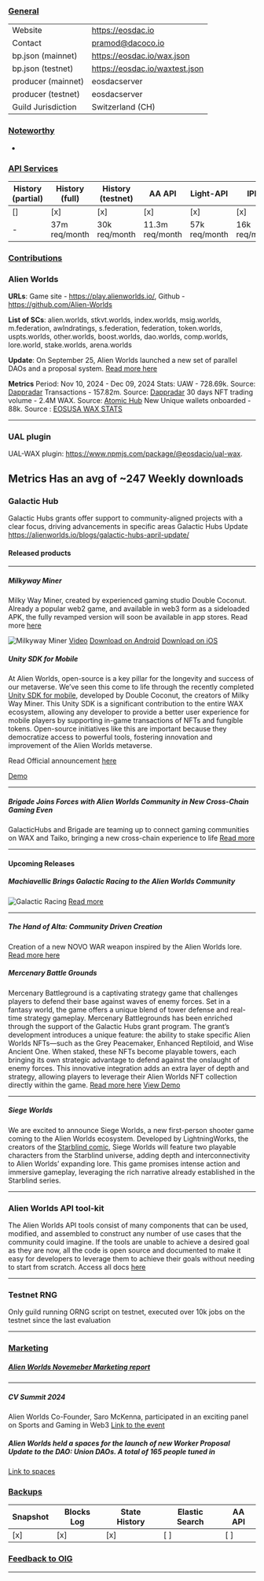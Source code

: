 ### <ins>General</ins>

|  |  |
| --- | --- |
| Website | https://eosdac.io |
| Contact | pramod@dacoco.io |
| bp.json (mainnet) | https://eosdac.io/wax.json |
| bp.json (testnet) | https://eosdac.io/waxtest.json |
| producer (mainnet) | eosdacserver |
| producer (testnet) | eosdacserver |
| Guild Jurisdiction |  Switzerland (CH) |

### <ins>Noteworthy</ins>
- 

### <ins>API Services</ins>

| History (partial) | History (full) | History (testnet) | AA API | Light-API  | IPFS |
|--------|--------|--------|--------|--------|--------|
| [] | [x] | [x] | [x] | [x] | [x] |  [x] |
| - | 37m req/month | 30k req/month | 11.3m req/month | 57k req/month |  16k req/month |


### <ins>Contributions</ins>

### Alien Worlds

**URLs**: Game site - https://play.alienworlds.io/, Github - https://github.com/Alien-Worlds

**List of SCs**: alien.worlds, stkvt.worlds, index.worlds, msig.worlds, m.federation, awlndratings, s.federation, federation, token.worlds, uspts.worlds, other.worlds, boost.worlds, dao.worlds, comp.worlds, lore.world, stake.worlds, arena.worlds

**Update**: 
On September 25, Alien Worlds launched a new set of parallel DAOs and a proposal system. [Read more here](https://alienworlds.io/blogs/a-new-era-for-daos-the-launch-of-the-secure-worker-proposal-system/)

**Metrics**
Period: Nov 10, 2024 - Dec 09, 2024
Stats: 
UAW - 728.69k. Source: [Dappradar](https://dappradar.com/dapp/alien-worlds/?range-ds=30d)
Transactions - 157.82m. Source: [Dappradar](https://dappradar.com/dapp/alien-worlds/?range-ds=30d)
30 days NFT trading volume - 2.4M WAX. Source: [Atomic Hub](https://atomichub.io/explorer/collection/wax-mainnet/alien.worlds)
New Unique wallets onboarded - 88k. Source : [EOSUSA WAX STATS](https://wax.stats.eosusa.news/d/IDpsWwxGz/alienworlds-active-miners?orgId=1&from=now-30d&to=now&refresh=1m&fullscreen&panelId=28)


---
### UAL plugin
UAL-WAX plugin: https://www.npmjs.com/package/@eosdacio/ual-wax. 

**Metrics**
Has an avg of ~247 Weekly downloads
---
### Galactic Hub
Galactic Hubs grants offer support to community-aligned projects with a clear focus, driving advancements in specific areas
Galactic Hubs Update https://alienworlds.io/blogs/galactic-hubs-april-update/

#### Released products
---

##### Milkyway  Miner
Milky Way Miner, created by experienced gaming studio Double Coconut. Already a popular web2 game, and available in web3 form as a sideloaded APK, the fully revamped version will soon be available in app stores. Read more [here](https://alienworlds.io/blogs/mining-masterclass-game-developer-david-fox-on-bringing-milky-way-miner-to-alien-worlds/)

![Milkyway Miner](https://alienworlds-media-bucket.s3.eu-central-1.amazonaws.com/doublecoconut2_f03179a5bb.png)
[Video](https://www.youtube.com/shorts/6ShSCMRY8fk) 
[Download on Android](https://play.google.com/store/apps/details?id=com.rogue.mwm) [Download on iOS](https://apps.apple.com/us/app/milky-way-miner-alien-worlds/id6651823428)
##### Unity SDK for Mobile
At Alien Worlds, open-source is a key pillar for the longevity and success of our metaverse. We’ve seen this come to life through the recently completed [Unity SDK for mobile](https://github.com/double-coconut/coconut-wax/tree/master), developed by Double Coconut, the creators of Milky Way Miner. This Unity SDK is a significant contribution to the entire WAX ecosystem, allowing any developer to provide a better user experience for mobile players by supporting in-game transactions of NFTs and fungible tokens. Open-source initiatives like this are important because they democratize access to powerful tools, fostering innovation and improvement of the Alien Worlds metaverse. 

Read Official announcement [here](https://blog.doublecoconut.com/2024/03/26/wax-sdk/)

[Demo](https://www.dropbox.com/scl/fi/psdh88nebqjac4lkmt7qn/CoconutWax_Sample.mp4?rlkey=f9ul1vsjyua5js5hlqma30udf&e=4&dl=0)

---
##### Brigade Joins Forces with Alien Worlds Community in New Cross-Chain Gaming Even
GalacticHubs and Brigade are teaming up to connect gaming communities on WAX and Taiko, bringing a new cross-chain experience to life
[Read more](https://medium.com/@taco.wax/alien-worlds-brigade-taiko-b437b288822d)

---

#### Upcoming Releases

##### Machiavellic Brings Galactic Racing to the Alien Worlds Community
![Galactic Racing](https://miro.medium.com/v2/resize:fit:2000/format:webp/1*p9TsoC4H2LCxjlGEMEacXw.png)
[Read more](https://medium.com/@machiavellic_io/machiavellic-brings-galactic-racing-to-the-alien-worlds-community-207ca35dc289)

---

##### The Hand of Alta: Community Driven Creation
Creation of a new NOVO WAR weapon inspired by the Alien Worlds lore.
[Read more here](https://medium.com/@Novopangea.io/the-hand-of-alta-community-driven-creation-73aa17a58649)

##### Mercenary Battle Grounds
Mercenary Battleground is a captivating strategy game that challenges players to defend their base against waves of enemy forces. Set in a fantasy world, the game offers a unique blend of tower defense and real-time strategy gameplay.
Mercenary Battlegrounds has been enriched through the support of the Galactic Hubs grant program. The grant’s development introduces a unique feature: the ability to stake specific Alien Worlds NFTs—such as the Grey Peacemaker, Enhanced Reptiloid, and Wise Ancient One. When staked, these NFTs become playable towers, each bringing its own strategic advantage to defend against the onslaught of enemy forces. This innovative integration adds an extra layer of depth and strategy, allowing players to leverage their Alien Worlds NFT collection directly within the game. [Read more here](https://mbground.gitbook.io/game)
[View Demo](https://drive.google.com/file/d/1Jnsc3Zu0xB8Zdnq_8LmWkp1A28wK6huU/view?usp=sharing)

---

##### Siege Worlds
We are excited to announce Siege Worlds, a new first-person shooter game coming to the Alien Worlds ecosystem. Developed by LightningWorks, the creators of the [Starblind comic](https://blog.lightningworks.io/2024/01/15/starblind-zero-comic-for-alien-worlds/), Siege Worlds will feature two playable characters from the Starblind universe, adding depth and interconnectivity to Alien Worlds’ expanding lore. This game promises intense action and immersive gameplay, leveraging the rich narrative already established in the Starblind series.

---
### Alien Worlds API tool-kit
The Alien Worlds API tools consist of many components that can be used, modified, and assembled to construct any number of use cases that the community could imagine. If the tools are unable to achieve a desired goal as they are now, all the code is open source and documented to make it easy for developers to leverage them to achieve their goals without needing to start from scratch. Access all docs [here](https://docs-9s1.pages.dev/API%20tools/)

---
### Testnet RNG
Only guild running ORNG script on testnet, executed over 10k jobs on the testnet since the last evaluation

---
### <ins>Marketing</ins>

##### [Alien Worlds Novemeber Marketing report](https://docs.google.com/presentation/d/1wILW7tmlrBXiXpIunuhoc7LJjUWLOH4FhwSvaSORBpA/edit?usp=sharing)
---

##### CV Summit 2024
Alien Worlds Co-Founder, Saro McKenna, participated in an exciting panel on Sports and Gaming in Web3
[Link to the event](https://www.cvsummit.ch/events/cv-summit-2024)


##### Alien Worlds held a spaces for the launch of new Worker Proposal Update to the DAO: Union DAOs. A total of 165 people tuned in 
[Link to spaces](https://x.com/i/spaces/1BdGYEXwoMyGX)


### <ins>Backups </ins>

| Snapshot | Blocks Log | State History | Elastic Search | AA API |
|--------|--------|--------|--------|--------|
| [x] | [x] | [x] | [ ] | [ ] |

### <ins>Feedback to OIG</ins>


----
